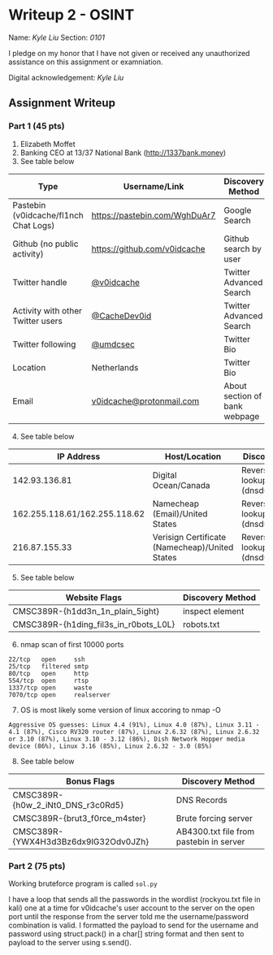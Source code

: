 # Writeup 2 - OSINT

Name: *Kyle Liu*
Section: *0101*

I pledge on my honor that I have not given or received any unauthorized assistance on this assignment or examniation.

Digital acknowledgement: *Kyle Liu*

## Assignment Writeup

### Part 1 (45 pts)

1. Elizabeth Moffet
2. Banking CEO at 13/37 National Bank (http://1337bank.money)
3. See table below

|Type|Username/Link| Discovery Method |
|---|---|---|
|Pastebin (v0idcache/fl1nch Chat Logs)|https://pastebin.com/WghDuAr7|Google Search
| Github (no public activity) | https://github.com/v0idcache | Github search by user
| Twitter handle| [@v0idcache](https://twitter.com/v0idcache?lang=en) | Twitter Advanced Search
| Activity with other Twitter users | [@CacheDev0id](https://twitter.com/CacheDev0id?lang=en) | Twitter Advanced Search 
| Twitter following | [@umdcsec](https://twitter.com/umdcsec?lang=en) | Twitter Bio
| Location | Netherlands | Twitter Bio |
| Email | v0idcache@protonmail.com | About section of bank webpage |
4. See table below

| IP Address | Host/Location | Discovery Method |
|---|---|---|
| 142.93.136.81 | Digital Ocean/Canada| Reverse DNS lookup (dnsdumpster.com) 
| 162.255.118.61/162.255.118.62 | Namecheap (Email)/United States | Reverse DNS lookup (dnsdumpster.com) 
| 216.87.155.33 | Verisign Certificate (Namecheap)/United States | Reverse DNS lookup (dnsdumpster.com)
5. See table below

| Website Flags | Discovery Method |
|---|---|
| CMSC389R-{h1dd3n_1n_plain_5ight} | inspect element |
| CMSC389R-{h1ding_fil3s_in_r0bots_L0L} | robots.txt |
6. nmap scan of first 10000 ports

```
22/tcp   open     ssh
25/tcp   filtered smtp
80/tcp   open     http
554/tcp  open     rtsp
1337/tcp open     waste
7070/tcp open     realserver
```

7. OS is most likely some version of linux accoring to nmap -O
```
Aggressive OS guesses: Linux 4.4 (91%), Linux 4.0 (87%), Linux 3.11 - 4.1 (87%), Cisco RV320 router (87%), Linux 2.6.32 (87%), Linux 2.6.32 or 3.10 (87%), Linux 3.10 - 3.12 (86%), Dish Network Hopper media device (86%), Linux 3.16 (85%), Linux 2.6.32 - 3.0 (85%)
```
8. See table below

| Bonus Flags | Discovery Method |
|---|---|
| CMSC389R-{h0w_2_iNt0_DNS_r3c0Rd5}| DNS Records |
| CMSC389R-{brut3_f0rce_m4ster} | Brute forcing server |
| CMSC389R-{YWX4H3d3Bz6dx9lG32Odv0JZh} | AB4300.txt file from pastebin in server|

### Part 2 (75 pts)

Working bruteforce program is called ```sol.py```

I have a loop that sends all the passwords in the wordlist (rockyou.txt file in kali) one at a time for v0idcache's user account to the server on the open port until the response from the server told me the username/password combination is valid. I formatted the payload to send for the username and password using struct.pack() in a char[] string format and then sent to payload to the server using s.send().